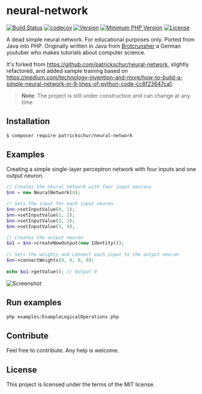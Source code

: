 # neural-network
[![Build Status](https://travis-ci.org/patrickschur/neural-network.svg?branch=master)](https://travis-ci.org/patrickschur/neural-network)
[![codecov](https://codecov.io/gh/patrickschur/neural-network/branch/master/graph/badge.svg)](https://codecov.io/gh/patrickschur/neural-network)
[![Version](https://img.shields.io/packagist/v/patrickschur/neural-network.svg?style=flat-plastic)](https://packagist.org/packages/patrickschur/neural-network)
[![Minimum PHP Version](https://img.shields.io/badge/php-%3E%3D%207.0-ee4499.svg?style=flat-plastic)](http://php.net/)
[![License](https://img.shields.io/packagist/l/patrickschur/neural-network.svg?style=flat-plastic)](https://opensource.org/licenses/MIT)

A dead simple neural network. For educational purposes only. Ported from Java into PHP.
Originally written in Java from [Brotcrunsher](https://youtube.com/brotcrunsher) a German youtuber who makes tutorials about computer science.

It's forked from https://github.com/patrickschur/neural-network, slightly refactored, and added sample training based on https://medium.com/technology-invention-and-more/how-to-build-a-simple-neural-network-in-9-lines-of-python-code-cc8f23647ca1.

> **Note**: The project is still under construction and can change at any time

## Installation
```bash
$ composer require patrickschur/neural-network
```

## Examples
Creating a simple single-layer perceptron network with four inputs and one output neuron.
```php
// Creates the neural network with four input neurons
$nn = new NeuralNetwork(4);

// Sets the input for each input neuron
$nn->setInputValue(0, 1);
$nn->setInputValue(1, 2);
$nn->setInputValue(2, 3);
$nn->setInputValue(3, 4);

// Creates the output neuron
$o1 = $nn->createNewOutput(new Identity());
 
// Sets the weights and connect each input to the output neuron
$nn->connectWeights(0, 0, 0, 0);
 
echo $o1->getValue(); // Output 0
```
![Screenshot](screenshots/singlelayer.png)

## Run examples

```php
php examples/ExampleLogicalOperations.php
```

## Contribute
Feel free to contribute. Any help is welcome.

## License
This project is licensed under the terms of the MIT license.
